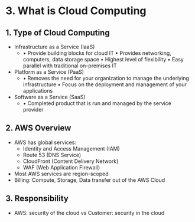 # 3. What is Cloud Computing

## 1. Type of Cloud Computing

- Infrastructure as a Service (IaaS) 
  - • Provide building blocks for cloud IT • Provides networking, computers, data storage space • Highest level of flexibility • Easy parallel with traditional on-premises IT 
- Platform as a Service (PaaS) 
  - • Removes the need for your organization to manage the underlying infrastructure • Focus on the deployment and management of your applications 
- Software as a Service (SaaS)
  - • Completed product that is run and managed by the service provider

## 2. AWS Overview

- AWS has global services: 
  - Identity and Access Management (IAM)
  - Route 53 (DNS Service)
  - CloudFront (Content Delivery Network)
  - WAF (Web Application Firewall)
- Most AWS services are region-scoped
- Billing: Compute, Storage, Data transfer out of the AWS Cloud

## 3.  Responsibility

- AWS: security of the cloud vs Customer: security in the cloud